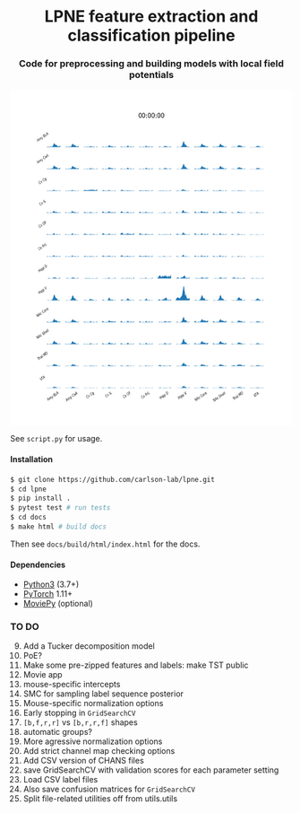 <h1 align="center">LPNE feature extraction and classification pipeline</h1>

<h3 align="center">Code for preprocessing and building models with local field potentials</h3>


<p align="center">
<img align="middle" src="example_cpsd.gif" width="600" height="600" />
</p>

See `script.py` for usage.

#### Installation

```bash
$ git clone https://github.com/carlson-lab/lpne.git
$ cd lpne
$ pip install .
$ pytest test # run tests
$ cd docs
$ make html # build docs
```

Then see `docs/build/html/index.html` for the docs.

#### Dependencies
* [Python3](https://www.python.org/) (3.7+)
* [PyTorch](https://pytorch.org) 1.11+
* [MoviePy](https://github.com/Zulko/moviepy) (optional)


### TO DO
9. Add a Tucker decomposition model
10. PoE?
21. Make some pre-zipped features and labels: make TST public
31. Movie app
34. mouse-specific intercepts
36. SMC for sampling label sequence posterior
37. Mouse-specific normalization options
42. Early stopping in `GridSearchCV`
43. ``[b,f,r,r]`` vs ``[b,r,r,f]`` shapes
45. automatic groups?
47. More agressive normalization options
48. Add strict channel map checking options
49. Add CSV version of CHANS files
50. save GridSearchCV with validation scores for each parameter setting
51. Load CSV label files
52. Also save confusion matrices for ``GridSearchCV``
53. Split file-related utilities off from utils.utils
